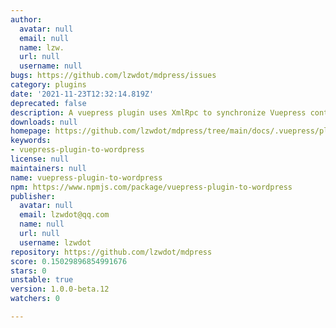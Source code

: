```yaml
---
author:
  avatar: null
  email: null
  name: lzw.
  url: null
  username: null
bugs: https://github.com/lzwdot/mdpress/issues
category: plugins
date: '2021-11-23T12:32:14.819Z'
deprecated: false
description: A vuepress plugin uses XmlRpc to synchronize Vuepress content to WordPress
downloads: null
homepage: https://github.com/lzwdot/mdpress/tree/main/docs/.vuepress/plugins/vuepress-plugin-to-wordpress
keywords:
- vuepress-plugin-to-wordpress
license: null
maintainers: null
name: vuepress-plugin-to-wordpress
npm: https://www.npmjs.com/package/vuepress-plugin-to-wordpress
publisher:
  avatar: null
  email: lzwdot@qq.com
  name: null
  url: null
  username: lzwdot
repository: https://github.com/lzwdot/mdpress
score: 0.15029896854991676
stars: 0
unstable: true
version: 1.0.0-beta.12
watchers: 0

---
```


